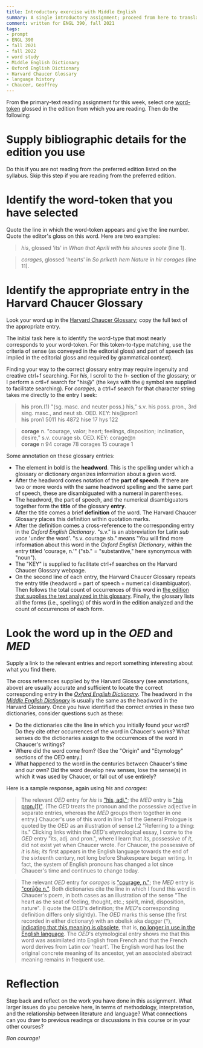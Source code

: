 ```yaml
---
title: Introductory exercise with Middle English
summary: A single introductory assignment; proceed from here to translation and commentary
comment: written for ENGL 390, fall 2021
tags:
- prompt
- ENGL 390
- fall 2021
- fall 2022
- word study
- Middle English Dictionary
- Oxford English Dictionary
- Harvard Chaucer Glossary
- language history
- Chaucer, Geoffrey
---
```


From the primary-text reading assignment for this week, select one [word-token](https://plato.stanford.edu/entries/types-tokens/#WhaDis) glossed in the edition from which you are reading.
Then do the following:

# Supply bibliographic details for the edition you use
Do this if you are not reading from the preferred edition listed on the syllabus.
Skip this step if you are reading from the preferred edition.

# Identify the word-token that you have selected
Quote the line in which the word-token appears and give the line number.
Quote the editor's gloss on this word.
Here are two examples:

> *his*, glossed 'its' in *Whan that Aprill with his shoures soote* (line 1).

> *corages*, glossed 'hearts' in *So priketh hem Nature in hir corages* (line 11).

# Identify the appropriate entry in the Harvard Chaucer Glossary
Look your word up in the [Harvard Chaucer Glossary](https://chaucer.fas.harvard.edu/pages/glossary);
copy the full text of the appropriate entry.

The initial task here is to identify the word-type that most nearly corresponds to your word-token.
For this token-to-type matching, use the criteria of sense (as conveyed in the editorial gloss) and part of speech (as implied in the editorial gloss and required by grammatical context).

Finding your way to the correct glossary entry may require ingenuity and creative ctrl+f searching.
For *his*, I scroll to the *h-* section of the glossary; or I perform a crtl+f search for "his@" (the keys with the `@` symbol are supplied to facilitate searching).
For *corages*, a ctrl+f search for that character string takes me directly to the entry I seek:

> **his** pron.(1) "(sg. masc. and neuter poss.) his," s.v. his poss. pron., 3rd sing. masc., and neut sb. OED. KEY: his@pron1\
> **his** pron1 5011 his 4872 hise 17 hys 122

> **corage** n. "courage, valor; heart; feelings, disposition; inclination, desire," s.v. courage sb. OED. KEY: corage@n\
> **corage** n 94 corage 78 corages 15 courage 1

Some annotation on these glossary entries:

- The element in bold is the **headword**. This is the spelling under which a glossary or dictionary organizes information about a given word.
- After the headword comes notation of the **part of speech**. If there are two or more words with the same headword spelling and the same part of speech, these are disambiguated with a numeral in parentheses.
- The headword, the part of speech, and the numerical disambiguators together form the **title** of the glossary **entry**.
- After the title comes a brief **definition** of the word. The Harvard Chaucer Glossary places this definition within quotation marks.
- After the definition comes a cross-reference to the corresponding entry in the *Oxford English Dictionary*. "s.v." is an abbreviation for Latin *sub voce* 'under the word'. "s.v. courage sb." means "You will find more information about this word in the *Oxford English Dictionary*, within the entry titled 'courage, n.'" ("sb." = "substantive," here synonymous with "noun").
- The "KEY" is supplied to facilitate ctrl+f searches on the Harvard Chaucer Glossary webpage.
- On the second line of each entry, the Harvard Chaucer Glossary repeats the entry title (headword + part of speech + numerical disambiguator). Then follows the total count of occurrences of this word in [the edition that supplies the text analyzed in this glossary](https://www.google.com/books/edition/The_Riverside_Chaucer/E4DXD7Sk7WcC). Finally, the glossary lists all the forms (i.e., spellings) of this word in the edition analyzed and the count of occurrences of each form.

# Look the word up in the *OED* and *MED*
Supply a link to the relevant entries and report something interesting about what you find there.

The cross references supplied by the Harvard Glossary (see annotations, above) are usually accurate and sufficient to locate the correct corresponding entry in the [*Oxford English Dictionary*](https://www-oed-com.flagship.luc.edu/).
The headword in the [*Middle English Dictionary*](https://quod.lib.umich.edu/m/middle-english-dictionary/dictionary) is usually the same as the headword in the Harvard Glossary.
Once you have identified the correct entries in these two dictionaries, consider questions such as these:

- Do the dictionaries cite the line in which you initially found your word? Do they cite other occurrences of the word in Chaucer's works? What senses do the dictionaries assign to the occurrences of the word in Chaucer's writings?
- Where did the word come from? (See the "Origin" and "Etymology" sections of the OED entry.)
- What happened to the word in the centuries between Chaucer's time and our own? Did the word develop new senses, lose the sense(s) in which it was used by Chaucer, or fall out of use entirely?

Here is a sample response, again using *his* and *corages*:

> The relevant *OED* entry for *his* is ["his, adj."](https://www-oed-com.flagship.luc.edu/view/Entry/87241); the *MED* entry is ["his pron.(1)"](https://quod.lib.umich.edu/m/middle-english-dictionary/dictionary/MED20878).
(The *OED* treats the pronoun and the possessive adjective in separate entries, whereas the *MED* groups them together in one entry.)
Chaucer's use of this word in line 1 of the General Prologue is quoted by the *OED* as an illustration of sense I.2 "Referring to a thing: its."
Clicking links within the *OED*'s etymological essay, I come to the *OED* entry "its, adj. and pron.", where I learn that *its*, possessive of *it*, did not exist yet when Chaucer wrote.
For Chaucer, the possessive of *it* is *his*; *its* first appears in the English language towards the end of the sixteenth century, not long before Shakespeare began writing.
In fact, the system of English pronouns has changed a lot since Chaucer's time and continues to change today.

> The relevant *OED* entry for *corages* is ["courage, n."](https://www-oed-com.flagship.luc.edu/view/Entry/43146); the *MED* entry is ["corāǧe n."](https://quod-lib-umich-edu.flagship.luc.edu/m/middle-english-dictionary/dictionary/MED9682).
Both dictionaries cite the line in which I found this word in Chaucer's poem, in both cases as an illustration of the sense "The heart as the seat of feeling, thought, etc.; spirit, mind, disposition, nature". (I quote the *OED*'s definition; the *MED*'s corresponding definition differs only slightly).
The *OED* marks this sense (the first recorded in either dictionary) with an obelisk aka dagger (†), [indicating that this meaning is obsolete](https://public-oed-com.flagship.luc.edu/how-to-use-the-oed/key-to-symbols-and-other-conventions/), that is, [no longer in use in the English language](https://public-oed-com.flagship.luc.edu/how-to-use-the-oed/glossary/).
The *OED*'s etymological entry shows me that this word was assimilated into English from French and that the French word derives from Latin *cor* 'heart'.
The English word has lost the original concrete meaning of its ancestor, yet an associated abstract meaning remains in frequent use.

# Reflection

Step back and reflect on the work you have done in this assignment.
What larger issues do you perceive here, in terms of methodology, interpretation, and the relationship between literature and language?
What connections can you draw to previous readings or discussions in this course or in your other courses?

*Bon courage!*

